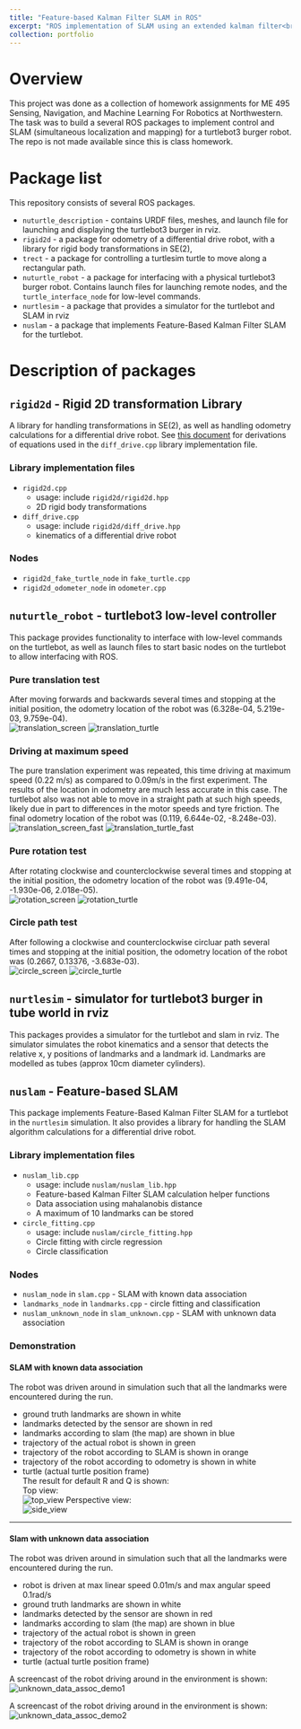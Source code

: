 ```yaml
---
title: "Feature-based Kalman Filter SLAM in ROS"
excerpt: "ROS implementation of SLAM using an extended kalman filter<br/><img src='/images/portfolio-ukf/ukf-gt_vs_ukf.png'>"
collection: portfolio
---
```


# Overview
This project was done as a collection of homework assignments for ME 495 Sensing, Navigation, and Machine Learning For Robotics at Northwestern. The task was to build a several ROS packages to implement control and SLAM (simultaneous localization and mapping) for a turtlebot3 burger robot. The repo is not made available since this is class homework.

# Package list
This repository consists of several ROS packages. 
* `nuturtle_description` - contains URDF files, meshes, and launch file for launching and displaying the turtlebot3 burger in rviz.
* `rigid2d` - a package for odometry of a differential drive robot, with a library for rigid body transformations in SE(2),
* `trect` - a package for controlling a turtlesim turtle to move along a rectangular path.
* `nuturtle_robot` - a package for interfacing with a physical turtlebot3 burger robot. Contains launch files for launching remote nodes, and the `turtle_interface_node` for low-level commands.
* `nurtlesim` - a package that provides a simulator for the turtlebot and SLAM in rviz
* `nuslam` - a package that implements Feature-Based Kalman Filter SLAM for the turtlebot.

# Description of packages

## `rigid2d` - Rigid 2D transformation Library
A library for handling transformations in SE(2), as well as handling odometry calculations for a differential drive robot. See [this document](/files/diff_drive.pdf) for derivations of equations used in the `diff_drive.cpp` library implementation file.

### Library implementation files 
- `rigid2d.cpp`
   - usage: include `rigid2d/rigid2d.hpp`
   - 2D rigid body transformations
- `diff_drive.cpp` 
   - usage: include `rigid2d/diff_drive.hpp`
   - kinematics of a differential drive robot

### Nodes
* `rigid2d_fake_turtle_node` in `fake_turtle.cpp`
* `rigid2d_odometer_node` in `odometer.cpp`


## `nuturtle_robot` - turtlebot3 low-level controller
This package provides functionality to interface with low-level commands on the turtlebot, as well as launch files to start basic nodes on the turtlebot to allow interfacing with ROS. 

### Pure translation test
After moving forwards and backwards several times and stopping at the initial position, the odometry location of the robot was (6.328e-04, 5.219e-03, 9.759e-04).   
![translation_screen](/images/portfolio-slam/F81screen.gif)
![translation_turtle](/images/portfolio-slam/F81turtle.gif)

### Driving at maximum speed
The pure translation experiment was repeated, this time driving at maximum speed (0.22 m/s) as compared to 0.09m/s in the first experiment. The results of the location in odometry are much less accurate in this case. The turtlebot also was not able to move in a straight path at such high speeds, likely due in part to differences in the motor speeds and tyre friction. The final odometry location of the robot was (0.119, 6.644e-02, -8.248e-03).    
![translation_screen_fast](/images/portfolio-slam/F84screen.gif)
![translation_turtle_fast](/images/portfolio-slam/F84turtle.gif)

### Pure rotation test
After rotating clockwise and counterclockwise several times and stopping at the initial position, the odometry location of the robot was (9.491e-04, -1.930e-06, 2.018e-05).      
![rotation_screen](/images/portfolio-slam/F82screen.gif)
![rotation_turtle](/images/portfolio-slam/F82turtle.gif)

### Circle path test
After following a clockwise and counterclockwise circluar path several times and stopping at the initial position, the odometry location of the robot was (0.2667, 0.13376, -3.683e-03).     
![circle_screen](/images/portfolio-slam/F83screen.gif)
![circle_turtle](/images/portfolio-slam/F83turtle.gif)


## `nurtlesim` - simulator for turtlebot3 burger in tube world in rviz
This packages provides a simulator for the turtlebot and slam in rviz.
The simulator simulates the robot kinematics and a sensor that detects the relative x, y positions of landmarks and a landmark id. Landmarks are modelled as tubes (approx 10cm diameter cylinders).

## `nuslam` - Feature-based SLAM
This package implements Feature-Based Kalman Filter SLAM for a turtlebot in the `nurtlesim` simulation. It also provides a library for handling the SLAM algorithm calculations for a differential drive robot. 

### Library implementation files
- `nuslam_lib.cpp`
    - usage: include `nuslam/nuslam_lib.hpp`
    - Feature-based Kalman Filter SLAM calculation helper functions 
    - Data association using mahalanobis distance 
    - A maximum of 10 landmarks can be stored
- `circle_fitting.cpp`
    - usage: include `nuslam/circle_fitting.hpp`
    - Circle fitting with circle regression
    - Circle classification

### Nodes
- `nuslam_node` in `slam.cpp` - SLAM with known data association
- `landmarks_node` in `landmarks.cpp` - circle fitting and classification
- `nuslam_unknown_node` in `slam_unknown.cpp` - SLAM with unknown data association

### Demonstration

#### SLAM with known data association
The robot was driven around in simulation such that all the landmarks were encountered during the run.
- ground truth landmarks are shown in white
- landmarks detected by the sensor are shown in red
- landmarks according to slam (the map) are shown in blue
- trajectory of the actual robot is shown in green
- trajectory of the robot according to SLAM is shown in orange
- trajectory of the robot according to odometry is shown in white
- turtle (actual turtle position frame)       
The result for default R and Q is shown:     
Top view:        
![top_view](/images/portfolio-slam/top_view.png)
Perspective view:        
![side_view](/images/portfolio-slam/side_view.png)

---

#### Slam with unknown data association
The robot was driven around in simulation such that all the landmarks were encountered during the run.
- robot is driven at max linear speed 0.01m/s and max angular speed 0.1rad/s
- ground truth landmarks are shown in white
- landmarks detected by the sensor are shown in red
- landmarks according to slam (the map) are shown in blue
- trajectory of the actual robot is shown in green
- trajectory of the robot according to SLAM is shown in orange
- trajectory of the robot according to odometry is shown in white
- turtle (actual turtle position frame)     

A screencast of the robot driving around in the environment is shown:
![unknown_data_assoc_demo1](/images/portfolio-slam/slam_unknown_demo1.gif)

A screencast of the robot driving around in the environment is shown:
![unknown_data_assoc_demo2](/images/portfolio-slam/slam_unknown_demo2.gif)